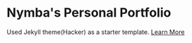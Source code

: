 # Nymba's Personal Portfolio

Used Jekyll theme(Hacker) as a starter template. <a href="https://pages-themes.github.io/hacker/">Learn More</a>
